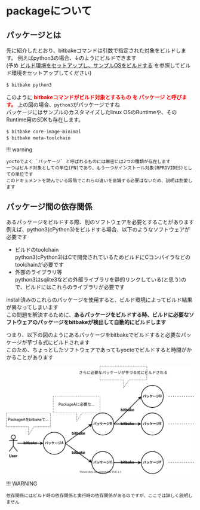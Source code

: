 # packageについて

## パッケージとは

先に紹介したとおり、bitbakeコマンドは引数で指定された対象をビルドします。 例えばpython3の場合、↓のようにビルドできます  
(予め [ビルド環境をセットアップし、サンプルOSをビルドする](../01-yocto-and-poky/01-build-sample-os.md) を参照してビルド環境をセットアップしてください)

~~~bash
$ bitbake python3
~~~

このように <span style="color: red; ">**bitbakeコマンドがビルド対象とするもの を パッケージ と呼びます。**</span> 上の図の場合、`python3`がパッケージですね  
パッケージにはサンプルのカスタマイズしたlinux OSのRuntimeや、そのRuntime用のSDKも存在します。 

~~~bash
$ bitbake core-image-minimal
$ bitbake meta-toolchain
~~~

!!! warning

    yoctoでよく `パッケージ` と呼ばれるものには厳密には2つの種類が存在します  
    一つはビルド対象としての単位(PN)であり、もう一つがインストール対象(RPROVIDES)としての単位です  
    このドキュメントを読んでいる段階でこれらの違いを意識する必要はないため、説明は割愛します  


## パッケージ間の依存関係

あるパッケージをビルドする際、別のソフトウェアを必要とすることがあります  
例えば、python3(cPython3)をビルドする場合、以下のようなソフトウェアが必要です  

* ビルドのtoolchain  
    python3(cPython3)はCで開発されているためビルドにCコンパイラなどのtoolchainが必要です  
* 外部のライブラリ等  
    python3はsqlite3などの外部ライブラリを静的リンクしている(と思う)ので、ビルドにはこれらのライブラリが必要です  

install済みのこれらのパッケージを使用すると、ビルド環境によってビルド結果が異なってしまいます  
この問題を解決するために、**あるパッケージをビルドする時、ビルドに必要なソフトウェアのパッケージをbitbakeが検出して自動的にビルドします**  

つまり、以下の図のようにあるパッケージをbitbakeでビルドすると必要なパッケージが芋づる式にビルドされます  
このため、ちょっとしたソフトウェアであってもyoctoでビルドすると時間がかかることがあります  

![](./images/build-depends.drawio.svg)

!!! WARNING

    依存関係にはビルド時の依存関係と実行時の依存関係があるのですが、ここでは詳しく説明しません  




